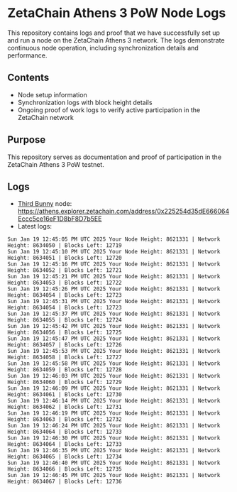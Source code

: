 # ZetaChain Athens 3 PoW Node Logs
This repository contains logs and proof that we have successfully set up and run a node on the ZetaChain Athens 3 network. The logs demonstrate continuous node operation, including synchronization details and performance.

## Contents
- Node setup information
- Synchronization logs with block height details
- Ongoing proof of work logs to verify active participation in the ZetaChain network

## Purpose
This repository serves as documentation and proof of participation in the ZetaChain Athens 3 PoW testnet.

## Logs

- [Third Bunny](https://thirdbunny.xyz/) node: https://athens.explorer.zetachain.com/address/0x225254d35dE666064Eccc5ce16eF1D8bF8D7b5EE
- Latest logs:
```
Sun Jan 19 12:45:05 PM UTC 2025 Your Node Height: 8621331 | Network Height: 8634050 | Blocks Left: 12719
Sun Jan 19 12:45:10 PM UTC 2025 Your Node Height: 8621331 | Network Height: 8634051 | Blocks Left: 12720
Sun Jan 19 12:45:16 PM UTC 2025 Your Node Height: 8621331 | Network Height: 8634052 | Blocks Left: 12721
Sun Jan 19 12:45:21 PM UTC 2025 Your Node Height: 8621331 | Network Height: 8634053 | Blocks Left: 12722
Sun Jan 19 12:45:26 PM UTC 2025 Your Node Height: 8621331 | Network Height: 8634054 | Blocks Left: 12723
Sun Jan 19 12:45:31 PM UTC 2025 Your Node Height: 8621331 | Network Height: 8634054 | Blocks Left: 12723
Sun Jan 19 12:45:37 PM UTC 2025 Your Node Height: 8621331 | Network Height: 8634055 | Blocks Left: 12724
Sun Jan 19 12:45:42 PM UTC 2025 Your Node Height: 8621331 | Network Height: 8634056 | Blocks Left: 12725
Sun Jan 19 12:45:47 PM UTC 2025 Your Node Height: 8621331 | Network Height: 8634057 | Blocks Left: 12726
Sun Jan 19 12:45:53 PM UTC 2025 Your Node Height: 8621331 | Network Height: 8634058 | Blocks Left: 12727
Sun Jan 19 12:45:58 PM UTC 2025 Your Node Height: 8621331 | Network Height: 8634059 | Blocks Left: 12728
Sun Jan 19 12:46:03 PM UTC 2025 Your Node Height: 8621331 | Network Height: 8634060 | Blocks Left: 12729
Sun Jan 19 12:46:09 PM UTC 2025 Your Node Height: 8621331 | Network Height: 8634061 | Blocks Left: 12730
Sun Jan 19 12:46:14 PM UTC 2025 Your Node Height: 8621331 | Network Height: 8634062 | Blocks Left: 12731
Sun Jan 19 12:46:19 PM UTC 2025 Your Node Height: 8621331 | Network Height: 8634063 | Blocks Left: 12732
Sun Jan 19 12:46:24 PM UTC 2025 Your Node Height: 8621331 | Network Height: 8634064 | Blocks Left: 12733
Sun Jan 19 12:46:30 PM UTC 2025 Your Node Height: 8621331 | Network Height: 8634064 | Blocks Left: 12733
Sun Jan 19 12:46:35 PM UTC 2025 Your Node Height: 8621331 | Network Height: 8634065 | Blocks Left: 12734
Sun Jan 19 12:46:40 PM UTC 2025 Your Node Height: 8621331 | Network Height: 8634066 | Blocks Left: 12735
Sun Jan 19 12:46:45 PM UTC 2025 Your Node Height: 8621331 | Network Height: 8634067 | Blocks Left: 12736
```
